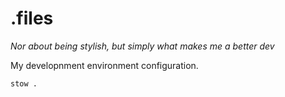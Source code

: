 # .files

_Nor about being stylish, but simply what makes me a better dev_

My developnment environment configuration.

```bash
stow .
```

